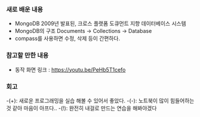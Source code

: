 ### 새로 배운 내용
- MongoDB
  2009년 발표된, 크로스 플랫폼 도큐먼트 지향 데이터베이스 시스템
- MongoDB의 구조
  Documents -> Collections -> Database
- compass를 사용하면 수정, 삭제 등이 간편하다.

### 참고할 만한 내용 
- 동작 화면 링크 : https://youtu.be/PeHb5T1cefo

### 회고
-(+): 새로운 프로그래밍을 실습 해볼 수 있어서 좋았다.
-(-): 노트북이 많이 힘들어하는 것 같아 마음이 아프다..
-(!): 완전히 내걸로 만드는 연습을 해봐야겠다
